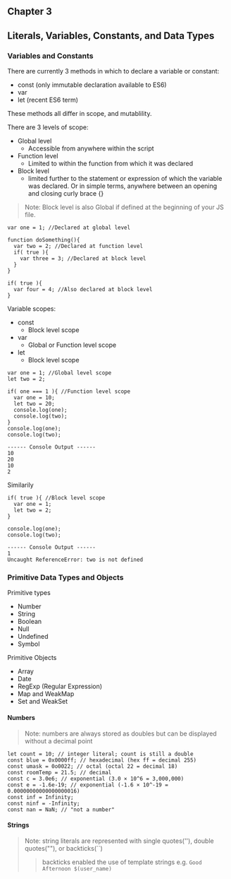 ## Chapter 3
## Literals, Variables, Constants, and Data Types
### Variables and Constants
There are currently 3 methods in which to declare a variable or constant:
* const (only immutable declaration available to ES6)
* var
* let (recent ES6 term)

These methods all differ in scope, and mutablility.

There are 3 levels of scope:
* Global level
    * Accessible from anywhere within the script
* Function level
    * Limited to within the function from which it was declared
* Block level
    * limited further to the statement or expression of which the variable was declared. Or in simple terms, anywhere between an opening and closing curly brace {}
> Note: Block level is also Global if defined at the beginning of your JS file.
```
var one = 1; //Declared at global level

function doSomething(){
  var two = 2; //Declared at function level
  if( true ){
    var three = 3; //Declared at block level
  }
}

if( true ){
  var four = 4; //Also declared at block level
}
```
Variable scopes:
* const
    * Block level scope
* var
    * Global or Function level scope
* let
    * Block level scope

```
var one = 1; //Global level scope
let two = 2;

if( one === 1 ){ //Function level scope
  var one = 10; 
  let two = 20;
  console.log(one);
  console.log(two);
}
console.log(one);
console.log(two);

------ Console Output ------
10
20
10
2
```
Similarily
```
if( true ){ //Block level scope
  var one = 1;
  let two = 2;
}

console.log(one);
console.log(two);

------ Console Output ------
1
Uncaught ReferenceError: two is not defined
```
### Primitive Data Types and Objects
Primitive types
* Number
* String
* Boolean
* Null
* Undefined
* Symbol

Primitive Objects
* Array
* Date
* RegExp (Regular Expression)
* Map and WeakMap
* Set and WeakSet

#### Numbers
> Note: numbers are always stored as doubles but can be displayed without a decimal point
```
let count = 10; // integer literal; count is still a double
const blue = 0x0000ff; // hexadecimal (hex ff = decimal 255)
const umask = 0o0022; // octal (octal 22 = decimal 18)
const roomTemp = 21.5; // decimal
const c = 3.0e6; // exponential (3.0 × 10^6 = 3,000,000)
const e = -1.6e-19; // exponential (-1.6 × 10^-19 = 0.00000000000000000016)
const inf = Infinity;
const ninf = -Infinity;
const nan = NaN; // "not a number"
```

#### Strings
> Note: string literals are represented with single quotes(''), double quotes(""), or
backticks(``)
>> backticks enabled the use of template strings e.g. `Good Afternoon $(user_name)`

